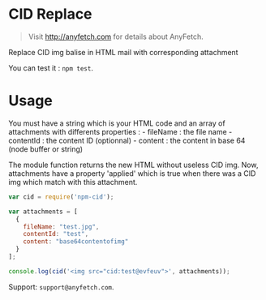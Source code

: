 # CID Replace
> Visit http://anyfetch.com for details about AnyFetch.

Replace CID img balise in HTML mail with corresponding attachment

You can test it : `npm test`.

# Usage

You must have a string which is your HTML code and an array of attachments with differents properties :
    - fileName : the file name
    - contentId : the content ID (optionnal)
    - content : the content in base 64 (node buffer or string)

The module function returns the new HTML without useless CID img. Now, attachments have a property 'applied' which is true when there was a CID img which match with this attachment.

```js
var cid = require('npm-cid');

var attachments = [
  {
    fileName: "test.jpg",
    contentId: "test",
    content: "base64contentofimg"
  }
];

console.log(cid('<img src="cid:test@evfeuv">', attachments));
```

Support: `support@anyfetch.com`.